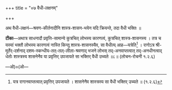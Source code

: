 +++
title = "०७ वैधी-लक्षनम्"

+++

अथ वैधी-लक्षनं—श्रवण-कीर्तनादीनि शास्त्र-शासन-भयेन यदि क्रियन्ते, तदा वैधी भक्तिः ॥

**टीका**—अथात्र साधनादौ प्रवृत्ति-सामान्ये कुत्रचित् लोभस्य कारणत्वं, कुत्रचित् शास्त्र-शासनस्य । तत्र च यस्यां भक्तौ लोभस्य कारणत्वं नास्ति किन्तु शास्त्र-शासनस्यैव, सा वैधीत्य् आह—यत्रेति[^६] । रागोऽत्र श्री-मूर्तेर्-दर्शनाद् दशम-स्कन्धीय-तत्-तल्-लीला-श्रवणाद् भजने लोभस् तद्-अनवाप्तत्वात् तद्-अनधीनत्वाद् धेतोः शास्त्रस्य शासनेनैव या प्रवृत्तिर् उपजायते सा भक्तिर् वैधी उच्यते ॥८॥ (लोचन-रोचनी १.२.६)

[^६]:
     यत्र रागानवाप्तत्वात् प्रवृत्तिर् उपजायते ।
    शासनेनैव शास्त्रस्य सा वैधी भक्तिर् उच्यते ॥ (१.२.६)

—ओ)०(ओ—

